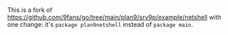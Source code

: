 This is a fork of https://github.com/9fans/go/tree/main/plan9/srv9p/example/netshell
with one change: it's `package plan9netshell` instead of `package main`.
